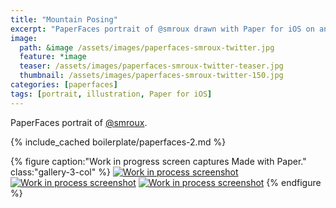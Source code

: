 ```yaml
---
title: "Mountain Posing"
excerpt: "PaperFaces portrait of @smroux drawn with Paper for iOS on an iPad."
image: 
  path: &image /assets/images/paperfaces-smroux-twitter.jpg 
  feature: *image
  teaser: /assets/images/paperfaces-smroux-twitter-teaser.jpg
  thumbnail: /assets/images/paperfaces-smroux-twitter-150.jpg
categories: [paperfaces]
tags: [portrait, illustration, Paper for iOS]
---
```


PaperFaces portrait of [@smroux](https://twitter.com/smroux).

{% include_cached boilerplate/paperfaces-2.md %}

{% figure caption:"Work in progress screen captures Made with Paper." class:"gallery-3-col" %}
[![Work in process screenshot](/assets/images/paperfaces-smroux-process-1-600.jpg)](/assets/images/paperfaces-smroux-process-1-lg.jpg) [![Work in process screenshot](/assets/images/paperfaces-smroux-process-2-600.jpg)](/assets/images/paperfaces-smroux-process-2-lg.jpg) [![Work in process screenshot](/assets/images/paperfaces-smroux-process-3-600.jpg)](/assets/images/paperfaces-smroux-process-3-lg.jpg)
{% endfigure %}
